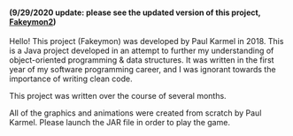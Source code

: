#### (9/29/2020 update: please see the updated version of this project, [Fakeymon2](https://github.com/paulkia/Fakeymon2))

Hello! This project (Fakeymon) was developed by Paul Karmel in 2018.
This is a Java project developed in an attempt to further my understanding of object-oriented programming & data structures.
It was written in the first year of my software programming career, and I was ignorant towards the importance of writing clean code.

This project was written over the course of several months.

All of the graphics and animations were created from scratch by Paul Karmel.
Please launch the JAR file in order to play the game.